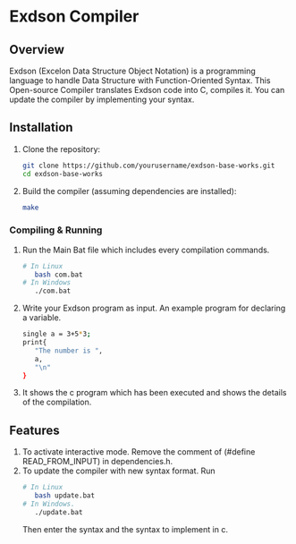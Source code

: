 # Exdson Compiler

## Overview
Exdson (Excelon Data Structure Object Notation) is a programming language to handle Data Structure with Function-Oriented Syntax. This Open-source Compiler translates Exdson code into C, compiles it. You can update the compiler by implementing your syntax.

## Installation
1. Clone the repository:
   ```sh
   git clone https://github.com/yourusername/exdson-base-works.git
   cd exdson-base-works
   ```
2. Build the compiler (assuming dependencies are installed):
   ```sh
   make
   ```

### Compiling & Running
1. Run the Main Bat file which includes every compilation commands.
   ```sh
   # In Linux
      bash com.bat
   # In Windows
      ./com.bat
   ```
3. Write your Exdson program as input.
   An example program for declaring a variable.
   ```sh
   single a = 3+5*3;
   print{
      "The number is ",
      a,
      "\n"
   }
   ```
4. It shows the c program which has been executed and shows the details of the compilation.


## Features
1. To activate interactive mode. Remove the comment of (#define READ_FROM_INPUT) in dependencies.h.
2. To update the compiler with new syntax format. Run
   ```sh
   # In Linux
      bash update.bat
   # In Windows.
      ./update.bat
   ```
   Then enter the syntax and the syntax to implement in c.

